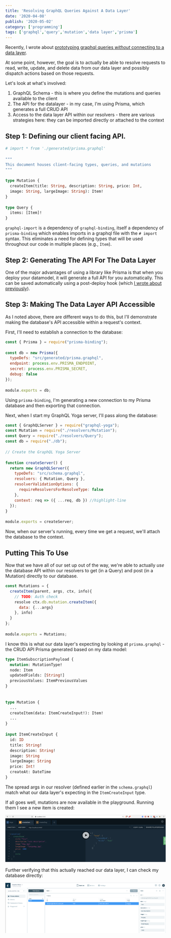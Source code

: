 ```yaml
---
title: 'Resolving GraphQL Queries Against A Data Layer'
date: '2020-04-08'
publish: '2020-05-02'
category: ['programming']
tags: ['graphql','query','mutation','data layer','prisma']
---
```

Recently, I wrote about [prototyping graphql queries _without_ connecting to a data layer](../../2020-04-28/prototyping-graphql-in-memory).

At some point, however, the goal is to actually be able to resolve requests to read, write, update, and delete data from our data layer and possibly dispatch actions based on those requests.

Let's look at what's involved:
1. GraphQL Schema - this is where you define the mutations and queries available to the client
2. The API for the datalayer - in my case, I'm using Prisma, which generates a full CRUD API
3. Access to the data layer API within our resolvers - there are various strategies here: they can be imported directly or attached to the context


## Step 1: Defining our client facing API.
```javascript:title=src/schema.graphql
# import * from './generated/prisma.graphql'

"""
This document houses client-facing types, queries, and mutations
"""

type Mutation {
  createItem(title: String, description: String, price: Int,
  image: String, largeImage: String): Item!
}

type Query {
  items: [Item]!
}
```

`graphql-import` is a dependency of `graphql-binding`, itself a dependency of `prisma-binding` which enables imports in a graphql file with the `# import` syntax. This eliminates a need for defining types that will be used throughout our code in multiple places (e.g., `Item`).

## Step 2: Generating The API For The Data Layer
One of the major advantages of using a library like Prisma is that when you deploy your datamodel, it will generate a full API for you automatically. This can be saved automatically using a post-deploy hook (which [I wrote about previously](../../2020-04-19/prisma-spawnsync-graphql)).

## Step 3: Making The Data Layer API Accessible
As I noted above, there are different ways to do this, but I'll demonstrate making the database's API accessible within a request's context.

First, I'll need to establish a connection to the database:

```javascript:title=src/db.js
const { Prisma } = require("prisma-binding");

const db = new Prisma({
  typeDefs: "src/generated/prisma.graphql",
  endpoint: process.env.PRISMA_ENDPOINT,
  secret: process.env.PRISMA_SECRET,
  debug: false
});

module.exports = db;
```

Using `prisma-binding`, I'm generating a new connection to my Prisma database and then exporting that connection.

Next, when I start my GraphQL Yoga server, I'll pass along the database:
``` javascript:title=src/createServer.js
const { GraphQLServer } = require("graphql-yoga");
const Mutation = require("./resolvers/Mutation");
const Query = require("./resolvers/Query");
const db = require("./db");

// Create the GraphQL Yoga Server

function createServer() {
  return new GraphQLServer({
    typeDefs: "src/schema.graphql",
    resolvers: { Mutation, Query },
    resolverValidationOptions: {
      requireResolversForResolveType: false
    },
    context: req => ({ ...req, db }) //highlight-line
  });
}

module.exports = createServer;
```

Now, when our server's running, every time we get a request, we'll attach the database to the context.

## Putting This To Use
Now that we have all of our set up out of the way, we're able to actually _use_ the database API within our resolvers to get (in a Query) and post (in a Mutation) directly to our database.

``` javascript:title=src/resolvers/Mutation.js
const Mutations = {
  createItem(parent, args, ctx, info){
    // TODO: Auth check
    resolve ctx.db.mutation.createItem({
      data: {...args}
    }, info)
  }
};

module.exports = Mutations;
```

I know this is what our data layer's expecting by looking at `prisma.graphql` - the CRUD API Prisma generated based on my data model:

```graphql:title=src/generated/prisma.graphql
type ItemSubscriptionPayload {
  mutation: MutationType!
  node: Item
  updatedFields: [String!]
  previousValues: ItemPreviousValues
}


type Mutation {
  ...
  createItem(data: ItemCreateInput!): Item!
  ...
}

input ItemCreateInput {
  id: ID
  title: String!
  description: String!
  image: String
  largeImage: String
  price: Int!
  createAt: DateTime
}

```

The spread args in our resolver (defined earlier in the `schema.graphql`) match what our data layer's expecting in the `ItemCreateInput` type.

If all goes well, mutations are now available in the playground. Running them I see a new item is created:

![successfully creating an item](./success.png)

Further verifying that this actually reached our data layer, I can check my database directly:

![record is present on db](./on-db.png)
